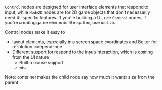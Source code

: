 `Control` nodes are designed for user interface elements that respond to input, while `Node2D` nodes are for 2D game objects that don't necessarily need UI-specific features. If you're building a UI, use `Control` nodes; if you're creating game elements like sprites, use `Node2D`.

Control nodes make it easy to
- layout elements, especially in a screen space coordinates and Better for resolution independence
- Different support for respond to the input/interaction, which is coming from the UI nature
	- Builtin mouse support
	- etc


Note: container makes the child node say how much it wants size from the parent
